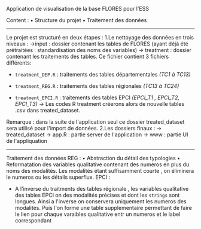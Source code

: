 Application de visualisation de la base FLORES pour l'ESS

Content :
•	Structure du projet
•	Traitement des données
________________________________________
Le projet est structuré en deux étapes : 
1.Le nettoyage des données en trois niveaux :
→input : dossier contenant les tables de FLORES (ayant déjà été prétraitées : standardisation des noms des variables)
→ treatment : dossier contenant les traitements des tables. Ce fichier contient 3 fichiers différents:
- `treatment_DEP.R` : traitements des tables départementales *(TC1 à TC13)*

- `treatment_REG.R` : traitements des tables régionales *(TC13 à TC24)*

- `treatment_EPCI.R` : traitements des tables EPCI *(EPCI_T1 , EPCI_T2, EPCI_T3)*
→ Les codes R treatment créerons alors de nouvelle tables .csv dans treated_dataset.

Remarque : dans la suite de l'application seul ce dossier treated_dataset sera utilisé pour l'import de données.
2.Les dossiers finaux :
→ treated_dataset
→ app.R : partie server de l'application
→ www : partie UI de l'appliquation 
________________________________________
Traitement des données
REG :
•	Abstraction du détail des typologies
•	Reformatation des variables qualitative contenant des numeros en plus du noms des modalités. Les modalités étant suffisamment courte , on éliminera le numeros ou les détails superflux.
EPCI :
- A l'inverse du traitments des tables régionale , les variables qualitative des tables EPCI on des modalités précises et dont les `strings` sont longues. Ainsi a l'inverse on conservera uniquement les numeros des modalités. Puis l'on forme une table supplementaire permettant de faire le lien pour chaque varaibles qualitative entr un numeros et le label correspondant
